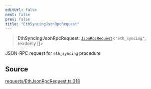 ```yaml
---
editUrl: false
next: false
prev: false
title: "EthSyncingJsonRpcRequest"
---
```


> **EthSyncingJsonRpcRequest**: [`JsonRpcRequest`](/reference/jsonrpc/type-aliases/jsonrpcrequest/)\<`"eth_syncing"`, readonly []\>

JSON-RPC request for `eth_syncing` procedure

## Source

[requests/EthJsonRpcRequest.ts:318](https://github.com/evmts/tevm-monorepo/blob/main/packages/procedures-types/src/requests/EthJsonRpcRequest.ts#L318)

